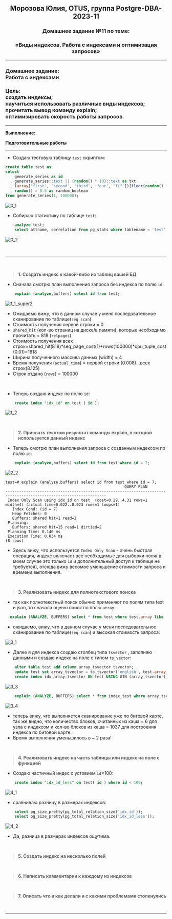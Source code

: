 **<div align="center"><h2>Морозова Юлия, OTUS, группа Postgre-DBA-2023-11</h2></div>**

**<div align=center><h3>Домашнее задание №11 по теме:</h3></div>**
**<div align=center><h3>«Виды индексов. Работа с индексами и оптимизация запросов»</h3></div>**

***
**<h3>Домашнее задание:
<br>Работа с индексами</h3>**

**<h3>Цель:
<br>создать индексы;
<br>научиться использовать различные виды индексов;
<br>прочитать вывод команду explain;
<br>оптимизировать скорость работы запросов.</h3>**

***

**Выполнение:**

**Подготовительные работы**

***

- Создаю тестовую таблицу ``test`` скриптом:

```sql
create table test as
select 
    generate_series as id
  , generate_series::text || (random() * 10)::text as txt
  , (array['first', 'second', 'third', 'four', 'fif'])[floor(random() * 5 + 1)] as array
  , random() > 0.5 as random_boolean
from generate_series(1, 100000);
```

![0_1](https://github.com/Y-M-Morozova/Postgre-DBA-2023-11_OTUS_Morozova_Yulia/assets/153178571/34004f5a-d1de-498a-bb29-10003b021024)

- Собираю статистику по таблице ``test``:

```sql
    analyze test;
    select attname, correlation from pg_stats where tablename = 'test';
```

![0_2](https://github.com/Y-M-Morozova/Postgre-DBA-2023-11_OTUS_Morozova_Yulia/assets/153178571/eca810e0-90fa-486b-8401-dc863240304d)

<br/>  

***

<br/>

>**1. Создать индекс к какой-либо из таблиц вашей БД**

- Сначала смотрю план выполнения запроса без индекса по полю ``id``:
```sql
    explain (analyze,buffers) select id from test;
```

![1_1_super2](https://github.com/Y-M-Morozova/Postgre-DBA-2023-11_OTUS_Morozova_Yulia/assets/153178571/e2467507-6443-46d5-a8d7-6c20f5751924)

- Ожидаемо вижу, что в данном случае у меня последовательное сканирование по таблице(``seq scan``)
- Cтоимость получения первой строки = 0
- ``shared_hit`` (кол-во страниц на диске/в памяти), которые необходимо прочитать = 818 (``relpages``)
- Cтоимость получения всех строк=shared_hit(818)*seq_page_cost(1)+rows(100000)*cpu_tuple_cost(0.01)=1818
- Ширина полученного массива данных (width) = 4
- Время получения (``actual_time``) = первой строки (0.008)...всех строк(8.125)
- Строк отдано (``rows``) = 100000

<br/>

- Теперь создаю индекс по полю ``id``:

```sql
    create index "idx_id" on test ( id );
```

![1_2](https://github.com/Y-M-Morozova/Postgre-DBA-2023-11_OTUS_Morozova_Yulia/assets/153178571/f671e962-a3c3-49ab-8f76-626d58572fea)

<br/>

>**2. Прислать текстом результат команды explain, в которой используется данный индекс**

- Теперь смотрю план выполнения запроса с созданным индексом по полю ``id``:
```sql
    explain (analyze,buffers) select id from test where id = 7;
```

![2_2](https://github.com/Y-M-Morozova/Postgre-DBA-2023-11_OTUS_Morozova_Yulia/assets/153178571/60ef049c-4433-43cf-b09f-c2ddd4cab779)

```
test=# explain (analyze,buffers) select id from test where id = 7;
                                                    QUERY PLAN
------------------------------------------------------------------------------------------------------------------
 Index Only Scan using idx_id on test  (cost=0.29..4.31 rows=1 width=4) (actual time=0.022..0.023 rows=1 loops=1)
   Index Cond: (id = 7)
   Heap Fetches: 0
   Buffers: shared hit=1 read=2
 Planning:
   Buffers: shared hit=15 read=1 dirtied=2
 Planning Time: 0.140 ms
 Execution Time: 0.034 ms
(8 rows)
```

- Здесь вижу, что используется ``Index Only Scan`` - очень быстрая операция, индекс включает все необходимые для выборки поля( в моем случае это только ``id`` и дополнительный доступ к таблице не требуется), отсюда вижу весомое уменьшение стоимости запроса и времени выполнения.

<br/>

>**3. Реализовать индекс для полнотекстового поиска**

- так как полнотекстный поиск обычно применяют по полям типа text и json, то сначала оценю поиск по полю ``array``:

```sql
  explain (ANALYZE, BUFFERS) select * from test where test.array like '%third%';
```
- ожидаемо, вижу, что в данном случае у меня последовательное сканирование по таблице(``seq scan``) и высокая стоимость запроса:

![3_1](https://github.com/Y-M-Morozova/Postgre-DBA-2023-11_OTUS_Morozova_Yulia/assets/153178571/10cdf705-4464-411c-90a5-e08e66612a0e)

- Далее я для индекса создаю столбец типа ``tsvector`` , заполняю данными и создаю индекс на поле с типом ``ts_vector``:

```sql
    alter table test add column array_tsvector tsvector;
    update test set array_tsvector = to_tsvector('english', test.array);
    create index idx_array_tsvector ON test USING GIN (array_tsvector);
```

![3_3](https://github.com/Y-M-Morozova/Postgre-DBA-2023-11_OTUS_Morozova_Yulia/assets/153178571/d524626c-7ad1-43ba-abca-d74c79b83392)


```sql
    explain (ANALYZE, BUFFERS) select * from index_test where array_tsvector @@ to_tsquery('third');
```

![3_4](https://github.com/Y-M-Morozova/Postgre-DBA-2023-11_OTUS_Morozova_Yulia/assets/153178571/74ea81e6-b21e-43a4-8557-c9c849bb87d2)

- теперь вижу, что выполняется сканирование уже по битовой карте, так же видно, что количество блоков, считанных из кэша  = 6 для узла с индексом и кол-во блоков из кеша  = 1037 для построения индекса по битовой карте. 
- Время выполнения уменьшилось в  ~ 2 раза! 
<br/>

>**4. Реализовать индекс на часть таблицы или индекс на поле с функцией**

- Создаю частичный индес с устовием ``id``<100:

```sql
    create index "idx_id_less" on test( id ) where id < 100;
```

![4_1](https://github.com/Y-M-Morozova/Postgre-DBA-2023-11_OTUS_Morozova_Yulia/assets/153178571/826faefc-75d1-4154-b0da-4f09c40e9c57)

- сравниваю разницу в размерах индексов:
  
```sql
    select pg_size_pretty(pg_total_relation_size('idx_id')); 
    select pg_size_pretty(pg_total_relation_size('idx_id_less')); 
```

![4_2](https://github.com/Y-M-Morozova/Postgre-DBA-2023-11_OTUS_Morozova_Yulia/assets/153178571/03703db5-602a-4efe-bf42-8d6b0577e6c4)

- Да, разница в размерах индексов ощутима.

<br/>

>**5. Создать индекс на несколько полей**



<br/>

>**6. Написать комментарии к каждому из индексов**



<br/>

>**7. Описать что и как делали и с какими проблемами столкнулись**



<br/>


***




